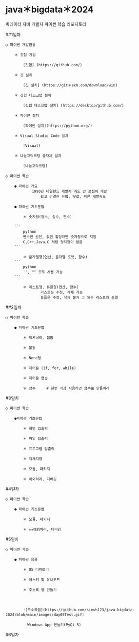 # java＊bigdata＊2024
빅데이터 자바 개발자 파이썬 학습 리포지토리

##1일차

    ○ 파이썬 개발환경

        ＊ 깃헙 가입

            [깃헙] (https://github.com/)

        ＊ 깃 설치

            [깃 설치] (https://git＊scm.com/download/win)

        ＊ 깃헙 데스크탑 설치

            [깃헙 데스크탑 설치] (https://desktop/github.com/)

        ＊ 파이썬 설치

            [파이썬 설치](https://python.org/)

        ＊ Visual Studio Code 설치

            [Visual]

        ＊ 나눔고딕코딩 글자체 설치

            [나눔고딕코딩]

    ○ 파이썬 학습

        ● 파이썬 개요
                1990년 네덜란드 개발자 귀도 반 로섬이 개발
                    쉽고 간결한 문법, 무료, 빠른 개발속도

        ● 파이썬 기초문법

            ＊ 숫자형(정수, 실수, 진수)

        ``` 
            python
            변수만 선언, 값만 할당하면 숫자형으로 지정
            C,C++,Java,C 처럼 형지정이 없음
        ```

            ＊ 문자열형(연산, 문자열 포맷, 함수)
        ```
            python
            '', "" 모두 사용 가능
        ```
                
            ＊ 리스트형, 튜플형(연산, 함수)
                    리스트는 수정, 삭제 가능
                    튜플은 수정, 삭제 불가 그 외는 리스트와 동일

##2일차

    ○ 파이썬 학습

        ● 파이썬 기초문법

            ＊ 딕셔너리, 집합

            ＊ 불형

            ＊ None형

            ＊ 제어문 (if, for, while)

            ＊ 제어문 연습

            ＊ 함수     # 한번 이상 사용하면 함수로 만들어라
        
        

#3일차

    ○ 파이썬 학습

        ●파이썬 기초문법
        
            ＊ 화면 입출력
        
            ＊ 파일 입출력
        
            ＊ 프로그램 입출력
        
            ＊ 객체지향

            ＊ 모듈, 패키지

            ＊ 예외처리, 디버깅
        

#4일차

    ○ 파이썬 학습

        ● 파이썬 기초문법

            ＊ 모듈, 패키지

            ＊ ★★예외처리, 디버깅

#5일차

    ○ 파이썬 학습

        ● 파이썬 응용

            ＊ OS 디렉토리

            ＊ 아스키 및 유니코드

            ＊ 주소록 앱 만들기



            ![주소록앱](https://github.com/simwh123/java-bigdata-2024/blob/main/images/day05Test.gif)

            - Windows App 만들기(PyQt 5)

#6일차

